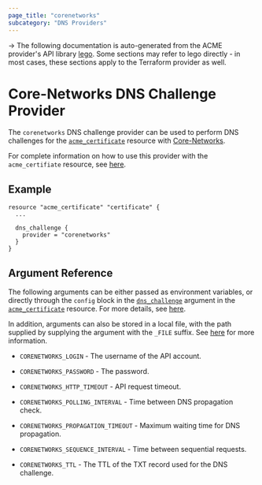 ```yaml
---
page_title: "corenetworks"
subcategory: "DNS Providers"
---
```


-> The following documentation is auto-generated from the ACME
provider's API library [lego](https://go-acme.github.io/lego/).  Some
sections may refer to lego directly - in most cases, these sections
apply to the Terraform provider as well.

# Core-Networks DNS Challenge Provider

The `corenetworks` DNS challenge provider can be used to perform DNS challenges for
the [`acme_certificate`][resource-acme-certificate] resource with
[Core-Networks](https://www.core-networks.de/).

[resource-acme-certificate]: ../resources/certificate.md

For complete information on how to use this provider with the `acme_certifiate`
resource, see [here][resource-acme-certificate-dns-challenges].

[resource-acme-certificate-dns-challenges]: ../resources/certificate.md#using-dns-challenges

## Example

```hcl
resource "acme_certificate" "certificate" {
  ...

  dns_challenge {
    provider = "corenetworks"
  }
}
```
## Argument Reference

The following arguments can be either passed as environment variables, or
directly through the `config` block in the
[`dns_challenge`][resource-acme-certificate-dns-challenge-arg] argument in the
[`acme_certificate`][resource-acme-certificate] resource. For more details, see
[here][resource-acme-certificate-dns-challenges].

[resource-acme-certificate-dns-challenge-arg]: ../resources/certificate.md#dns_challenge

In addition, arguments can also be stored in a local file, with the path
supplied by supplying the argument with the `_FILE` suffix. See
[here][acme-certificate-file-arg-example] for more information.

[acme-certificate-file-arg-example]: ../resources/certificate.md#using-variable-files-for-provider-arguments

* `CORENETWORKS_LOGIN` - The username of the API account.
* `CORENETWORKS_PASSWORD` - The password.

* `CORENETWORKS_HTTP_TIMEOUT` - API request timeout.
* `CORENETWORKS_POLLING_INTERVAL` - Time between DNS propagation check.
* `CORENETWORKS_PROPAGATION_TIMEOUT` - Maximum waiting time for DNS propagation.
* `CORENETWORKS_SEQUENCE_INTERVAL` - Time between sequential requests.
* `CORENETWORKS_TTL` - The TTL of the TXT record used for the DNS challenge.


